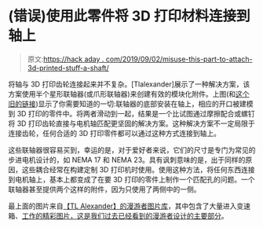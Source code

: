 # (错误)使用此零件将 3D 打印材料连接到轴上

> 原文:[https://hack aday . com/2019/09/02/misuse-this-part-to-attach-3d-printed-stuff-a-shaft/](https://hackaday.com/2019/09/02/misuse-this-part-to-attach-3d-printed-stuff-to-a-shaft/)

将轴与 3D 打印齿轮连接起来并不复杂。[Tlalexander]展示了一种解决方案，该方案使用半个星形联轴器(或爪形联轴器)来创建有效的模块化附件。上图(和[这个旧的链接](https://imgur.com/gallery/UnEDfmP))显示了你需要知道的一切:联轴器的底部安装在轴上，相应的开口被建模到 3D 打印的零件中。将两者滑动到一起，结果是一个比试图通过摩擦配合或螺钉将 3D 打印齿轮直接与电机轴匹配更坚固的解决方案。这种解决方案不一定局限于连接齿轮，任何合适的 3D 打印零件都可以通过这种方式连接到轴上。

这些联轴器很容易买到，幸运的是，对于爱好者来说，它们的尺寸是专门为常见的步进电机设计的，如 NEMA 17 和 NEMA 23。具有讽刺意味的是，出于同样的原因，这些耦合经常在构建定制 3D 打印机时使用。使用这种方法，将任何东西连接到电机轴上，基本上都变成了在要 3D 打印的零件上制作一个匹配孔的问题。一个联轴器甚至提供两个这样的附件，因为只使用了两侧中的一侧。

最上面的图片来自[【TL Alexander】的漫游者图片库](https://imgur.com/gallery/GqXD2Zj)，其中包含了大量进入变速箱、[工作的精彩图片，这是我们过去已经看到的漫游者设计的主要部分](https://hackaday.com/2017/11/19/gorgeous-engineering-inside-wheels-of-robotic-trail-buddy/)。